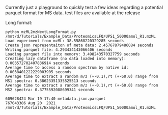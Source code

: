 Currently just a playground to quickly test a few ideas regarding a potential parquet format for MS data.
test files are available at the release

Long format:
```
python mzML2mzNextLongFormat.py /mnt/d/Tutorials/Example_Data/ProteomicsLFQ/UPS1_50000amol_R1.mzML 
Load experiment from mzML: 38.55868220329285 seconds
Create json representaiton of meta data: 2.45767879486084 seconds
Writing parquet file: 4.293434143066406 seconds
Loading parquet file into memory: 3.498243570327759 seconds
Creating lazy dataframe (no data loaded into memory): 0.003572702407836914 seconds
Average time to access a random spectrum by native id: 0.0038401222229003905 seconds
Average time to extract a random m/z (+-0.1),rt (+-60.0) range from MS1 spectra: 0.38623351335525513 seconds
Average time to extract a random m/z (+-0.1),rt (+-60.0) range from MS2 spectra: 0.3775592088699341 seconds

609628424 Mar 19 17:40 metadata.json.parquet
767043386 Aug 20  2021 /mnt/d/Tutorials/Example_Data/ProteomicsLFQ/UPS1_50000amol_R1.mzML
```
